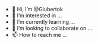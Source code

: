 - 👋 Hi, I’m @Giubertok
- 👀 I’m interested in ...
- 🌱 I’m currently learning ...
- 💞️ I’m looking to collaborate on ...
- 📫 How to reach me ...

<!---
Giubertok/Giubertok is a ✨ special ✨ repository because its `README.md` (this file) appears on your GitHub profile.
You can click the Preview link to take a look at your changes.
--->
